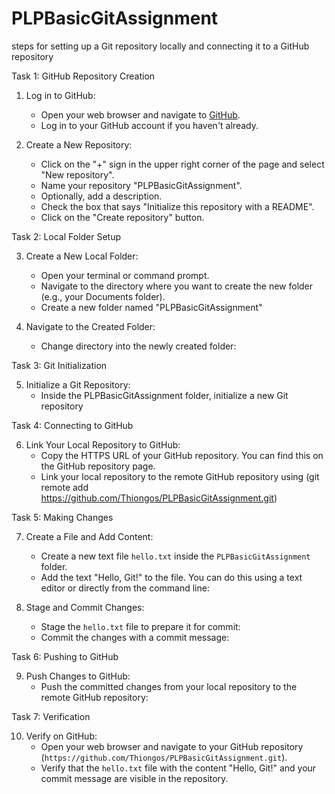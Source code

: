 # PLPBasicGitAssignment

 steps for setting up a Git repository locally and connecting it to a GitHub repository

Task 1: GitHub Repository Creation

1. Log in to GitHub:
   - Open your web browser and navigate to [GitHub](https://github.com/).
   - Log in to your GitHub account if you haven't already.

2. Create a New Repository:
   - Click on the "+" sign in the upper right corner of the page and select "New repository".
   - Name your repository "PLPBasicGitAssignment".
   - Optionally, add a description.
   - Check the box that says "Initialize this repository with a README".
   - Click on the "Create repository" button.

Task 2: Local Folder Setup

3. Create a New Local Folder:
   - Open your terminal or command prompt.
   - Navigate to the directory where you want to create the new folder (e.g., your Documents folder).
   - Create a new folder named "PLPBasicGitAssignment"
     

4. Navigate to the Created Folder:
   - Change directory into the newly created folder:

Task 3: Git Initialization

5. Initialize a Git Repository:
   - Inside the PLPBasicGitAssignment folder, initialize a new Git repository
     

Task 4: Connecting to GitHub

6. Link Your Local Repository to GitHub:
   - Copy the HTTPS URL of your GitHub repository. You can find this on the GitHub repository page.
   - Link your local repository to the remote GitHub repository using (git remote add https://github.com/Thiongos/PLPBasicGitAssignment.git)
     
Task 5: Making Changes

7. Create a File and Add Content:
   - Create a new text file `hello.txt` inside the `PLPBasicGitAssignment` folder.
   - Add the text "Hello, Git!" to the file. You can do this using a text editor or directly from the command line:


8. Stage and Commit Changes:
   - Stage the `hello.txt` file to prepare it for commit:  
   - Commit the changes with a commit message:
     
Task 6: Pushing to GitHub

9. Push Changes to GitHub:
   - Push the committed changes from your local repository to the remote GitHub repository:

 Task 7: Verification

10. Verify on GitHub:
    - Open your web browser and navigate to your GitHub repository (`https://github.com/Thiongos/PLPBasicGitAssignment.git`).
    - Verify that the `hello.txt` file with the content "Hello, Git!" and your commit message are visible in the repository.
